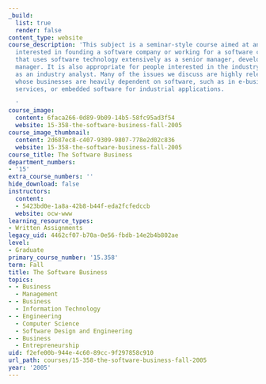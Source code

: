 ```yaml
---
_build:
  list: true
  render: false
content_type: website
course_description: 'This subject is a seminar-style course aimed at anyone who is
  interested in founding a software company or working for a software company or company
  that uses software technology extensively as a senior manager, developer, or product/program
  manager. It is also appropriate for people interested in the industry or in working
  as an industry analyst. Many of the issues we discuss are highly relevant for companies
  whose businesses are heavily dependent on software, such as in e-business or financial
  services, or embedded software for industrial applications.

  '
course_image:
  content: 6faca266-0d89-9b09-14b5-58fc95ad3f54
  website: 15-358-the-software-business-fall-2005
course_image_thumbnail:
  content: 2d687ec8-c407-9309-9807-778e2d02c836
  website: 15-358-the-software-business-fall-2005
course_title: The Software Business
department_numbers:
- '15'
extra_course_numbers: ''
hide_download: false
instructors:
  content:
  - 5423bd0e-1a8a-42b8-b44f-eda2fcfedccb
  website: ocw-www
learning_resource_types:
- Written Assignments
legacy_uid: 4462cf07-b70a-0e56-fbdb-14e2b4b802ae
level:
- Graduate
primary_course_number: '15.358'
term: Fall
title: The Software Business
topics:
- - Business
  - Management
- - Business
  - Information Technology
- - Engineering
  - Computer Science
  - Software Design and Engineering
- - Business
  - Entrepreneurship
uid: f2efe00b-944e-4c60-89cc-9f297858c910
url_path: courses/15-358-the-software-business-fall-2005
year: '2005'
---
```

